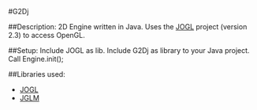 #G2Dj

##Description:
2D Engine written in Java. Uses the [JOGL](http://jogamp.org/) project (version 2.3) to access OpenGL.

##Setup:
Include JOGL as lib.
Include G2Dj as library to your Java project.
Call Engine.init();

##Libraries used:
* [JOGL](http://jogamp.org/)
* [JGLM](https://github.com/jroyalty/jglm)